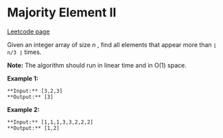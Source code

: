 # Majority Element II
[Leetcode page](https://leetcode.com/problems/majority-element-ii/description)

Given an integer array of size _n_ , find all elements that appear more than
`⌊ n/3 ⌋` times.

**Note:** The algorithm should run in linear time and in O(1) space.

**Example 1:**

    
    
    **Input:** [3,2,3]
    **Output:** [3]

**Example 2:**

    
    
    **Input:** [1,1,1,3,3,2,2,2]
    **Output:** [1,2]

